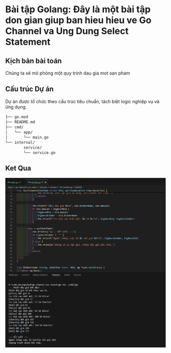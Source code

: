 # Bài tập Golang: Đây là một bài tập don gian giup ban hieu hieu ve Go Channel va Ung Dung Select Statement

## Kịch bản bài toán

Chúng ta sẽ mô phỏng một quy trinh dau gia mot san pham

## Cấu trúc Dự án

Dự án được tổ chức theo cấu trúc tiêu chuẩn, tách biệt logic nghiệp vụ và ứng dụng.

```go-channel-use-select/
├── go.mod
├── README.md
├── cmd/
│   └── app/
│       └── main.go
└── internal/
        service/
        └── service.go

```

## Ket Qua

![Ket Qua 1](demo/ketqua.png)
